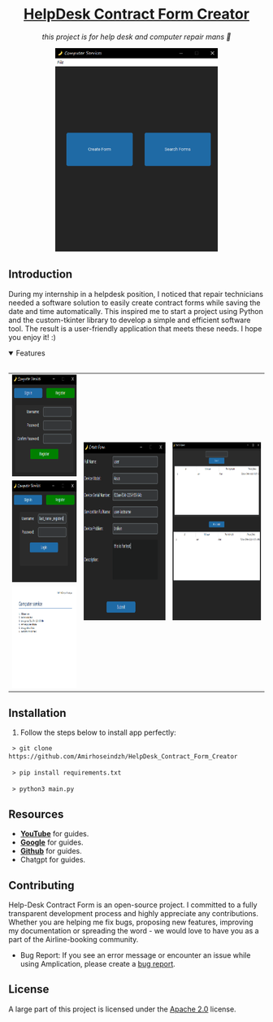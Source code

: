 <h1 align="center">
    <a href=""> HelpDesk Contract Form Creator</a>
</h1>

<p align="center">
  <i align="center">
    this project is for help desk and computer repair mans 🚀</i>
</p>

<div align="center">

  <img src="assets/main.png" alt="Database Auth" height="400px">

</div>

## Introduction
During my internship in a helpdesk position, I noticed that repair technicians needed a software solution to easily create contract forms while saving the date and time automatically. This inspired me to start a project using Python and the custom-tkinter library to develop a simple and efficient software tool. The result is a user-friendly application that meets these needs. I hope you enjoy it! :)


<details open>
<summary>
 Features
</summary> <br />


<table>
  <tr>
    <td><img src="assets/register.png" alt="register window" height="200px"></td>
    <td rowspan="3"><img src="assets/create.png" alt="create form" height="350px"></td>
    <td rowspan="3"><img src="assets/search_form.png" alt="search form" height="350px"></td>
  </tr>
  <tr>
    <td><img src="assets/login.png" alt="login window" height="200px"></td>
  </tr>
  <tr>
    <td><img src="assets/result.png" alt="result pdf" height="200px"></td>
  </tr>
</table>
    
</details>

## Installation
1. Follow the steps below to install app perfectly:
```shell
 > git clone https://github.com/Amirhoseindzh/HelpDesk_Contract_Form_Creator

 > pip install requirements.txt

 > python3 main.py
```


## Resources

- **[YouTube](https://www.youtube.com/)** for guides.
- **[Google](https://www.google.com/)** for guides.
- **[Github](https://www.github.com/)** for guides.
- Chatgpt for guides.

<a name="contributing_anchor"></a>
## Contributing

Help-Desk Contract Form is an open-source project. I committed to a fully transparent development process and highly appreciate any contributions. Whether you are helping me fix bugs, proposing new features, improving my documentation or spreading the word - we would love to have you as a part of the Airline-booking community. 

- Bug Report: If you see an error message or encounter an issue while using Amplication, please create a [bug report](https://github.com/Amirhoseindzh/Airline-Booking/issues/2#issue-2271571036).


## License

A large part of this project is licensed under the [Apache 2.0](./LICENSE) license. 
